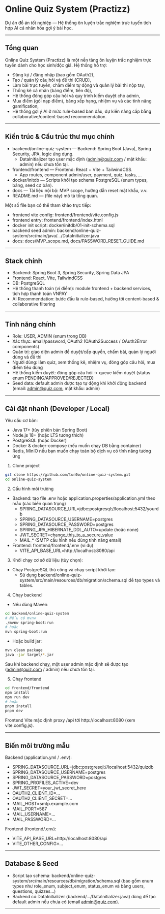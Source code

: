 # Online Quiz System (Practizz)

Dự án đồ án tốt nghiệp — Hệ thống ôn luyện trắc nghiệm trực tuyến tích hợp AI cá nhân hóa gợi ý bài học.

---

## Tổng quan
Online Quiz System (Practizz) là một nền tảng ôn luyện trắc nghiệm trực tuyến dành cho học sinh/độc giả. Hệ thống hỗ trợ:
- Đăng ký / đăng nhập (bao gồm OAuth2),
- Tạo / quản lý câu hỏi và đề thi (CRUD),
- Làm bài trực tuyến, chấm điểm tự động và quản lý bài thi nộp tay,
- Thống kê cá nhân (bảng điểm, tiến độ),
- Hệ thống đóng góp câu hỏi và quy trình kiểm duyệt cho admin,
- Mua điểm (gói nạp điểm), bảng xếp hạng, nhiệm vụ và các tính năng gamification,
- Hệ thống gợi ý AI ở mức rule-based ban đầu, dự kiến nâng cấp bằng collaborative/content-based recommendation.

---

## Kiến trúc & Cấu trúc thư mục chính
- backend/online-quiz-system — Backend: Spring Boot (Java), Spring Security, JPA, logic ứng dụng.
  - DataInitializer tạo user mặc định (admin@quiz.com / mật khẩu: admin) nếu chưa tồn tại.
- frontend/frontend — Frontend: React + Vite + TailwindCSS.
  - App routes, component admin/user, payment, quiz, tasks, ...
- docker/initdb — Scripts khởi tạo schema PostgreSQL (enum types, bảng, seed cơ bản).
- docs — Tài liệu nội bộ: MVP scope, hướng dẫn reset mật khẩu, v.v.
- README.md — (file này) mô tả tổng quan.

Một số file bạn có thể tham khảo trực tiếp:
- frontend vite config: frontend/frontend/vite.config.js
- frontend entry: frontend/frontend/index.html
- docker init script: docker/initdb/01-init-schema.sql
- backend seed admin: backend/online-quiz-system/src/main/java/.../DataInitializer.java
- docs: docs/MVP_scope.md, docs/PASSWORD_RESET_GUIDE.md

---

## Stack chính
- Backend: Spring Boot 3, Spring Security, Spring Data JPA
- Frontend: React, Vite, TailwindCSS
- DB: PostgreSQL
- Hệ thống thanh toán (ví điểm): module frontend + backend services, tích hợp thanh toán VNPAY
- AI Recommendation: bước đầu là rule-based, hướng tới content-based & collaborative filtering

---

## Tính năng chính
- Role: USER, ADMIN (enum trong DB)
- Xác thực: email/password, OAuth2 (OAuth2Success / OAuth2Error components)
- Quản trị: giao diện admin để duyệt/cấp quyền, chấm bài, quản lý người dùng và đề thi
- Người dùng: làm quiz, xem thống kê, nhiệm vụ, đóng góp câu hỏi, mua điểm tiêu dùng
- Hệ thống kiểm duyệt: đóng góp câu hỏi -> queue kiểm duyệt (status enum PENDING/APPROVED/REJECTED)
- Seed data: default admin được tạo tự động khi khởi động backend (email: admin@quiz.com, mật khẩu: admin)

---

## Cài đặt nhanh (Developer / Local)

Yêu cầu cơ bản:
- Java 17+ (tùy phiên bản Spring Boot)
- Node.js 18+ (hoặc LTS tương thích)
- PostgreSQL (hoặc Docker)
- Docker & docker-compose (nếu muốn chạy DB bằng container)
- Redis, MinIO nếu bạn muốn chạy toàn bộ dịch vụ có tính năng tương ứng

1) Clone project
```bash
git clone https://github.com/tun0o/online-quiz-system.git
cd online-quiz-system
```

2) Cấu hình môi trường
- Backend: tạo file .env hoặc application.properties/application.yml theo mẫu (các biến quan trọng)
  - SPRING_DATASOURCE_URL=jdbc:postgresql://localhost:5432/yourdb
  - SPRING_DATASOURCE_USERNAME=postgres
  - SPRING_DATASOURCE_PASSWORD=postgres
  - SPRING_JPA_HIBERNATE_DDL_AUTO=update (hoặc none)
  - JWT_SECRET=change_this_to_a_secure_value
  - MAIL_* (SMTP cấu hình nếu dùng tính năng email)
- Frontend: frontend/frontend/.env (ví dụ)
  - VITE_API_BASE_URL=http://localhost:8080/api

3) Khởi chạy cơ sở dữ liệu (tùy chọn):
- Chạy PostgreSQL thủ công và chạy script khởi tạo:
  - Sử dụng backend/online-quiz-system/src/main/resources/db/migration/schema.sql để tạo types và tables.

4) Chạy backend
- Nếu dùng Maven:
```bash
cd backend/online-quiz-system
# Nếu có mvnw
./mvnw spring-boot:run
# hoặc
mvn spring-boot:run
```
- Hoặc build jar:
```bash
mvn clean package
java -jar target/*.jar
```
Sau khi backend chạy, một user admin mặc định sẽ được tạo (admin@quiz.com / admin) nếu chưa tồn tại.

5) Chạy frontend
```bash
cd frontend/frontend
npm install
npm run dev
# hoặc
pnpm install
pnpm dev
```
Frontend Vite mặc định proxy /api tới http://localhost:8080 (xem vite.config.js).

---

## Biến môi trường mẫu
Backend (application.yml / .env):
- SPRING_DATASOURCE_URL=jdbc:postgresql://localhost:5432/quizdb
- SPRING_DATASOURCE_USERNAME=postgres
- SPRING_DATASOURCE_PASSWORD=postgres
- SPRING_PROFILES_ACTIVE=dev
- JWT_SECRET=your_jwt_secret_here
- OAUTH2_CLIENT_ID=...
- OAUTH2_CLIENT_SECRET=...
- MAIL_HOST=smtp.example.com
- MAIL_PORT=587
- MAIL_USERNAME=...
- MAIL_PASSWORD=...

Frontend (frontend/.env):
- VITE_API_BASE_URL=http://localhost:8080/api
- VITE_OTHER_CONFIG=...

---

## Database & Seed
- Script tạo schema: backend/online-quiz-system/src/main/resources/db/migration/schema.sql (bao gồm enum types như role_enum, subject_enum, status_enum và bảng users, questions, quizzes...)
- Backend có DataInitializer (backend/.../DataInitializer.java) dùng để tạo default admin nếu chưa có (email admin@quiz.com).

---